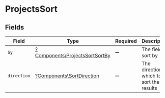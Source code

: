 # ProjectsSort


## Fields

| Field                                                                           | Type                                                                            | Required                                                                        | Description                                                                     | Example                                                                         |
| ------------------------------------------------------------------------------- | ------------------------------------------------------------------------------- | ------------------------------------------------------------------------------- | ------------------------------------------------------------------------------- | ------------------------------------------------------------------------------- |
| `by`                                                                            | [?Components\ProjectsSortSortBy](../../Models/Components/ProjectsSortSortBy.md) | :heavy_minus_sign:                                                              | The field to sort by                                                            | name                                                                            |
| `direction`                                                                     | [?Components\SortDirection](../../Models/Components/SortDirection.md)           | :heavy_minus_sign:                                                              | The direction in which to sort the results                                      |                                                                                 |